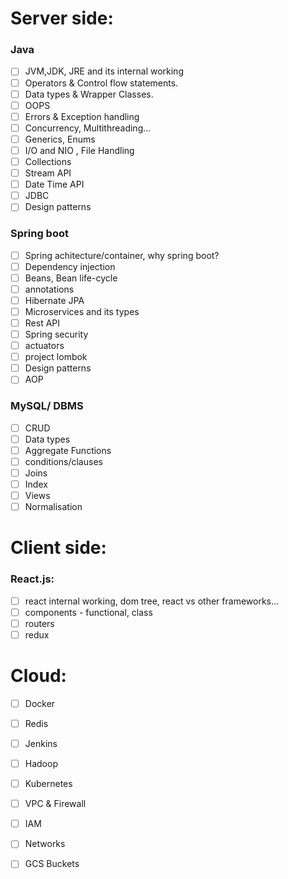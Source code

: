 # Server side:
### Java
- [ ] JVM,JDK, JRE and its internal working
- [ ] Operators & Control flow statements.
- [ ] Data types & Wrapper Classes.
- [ ] OOPS
- [ ] Errors & Exception handling
- [ ] Concurrency, Multithreading...
- [ ] Generics, Enums
- [ ] I/O and NIO , File Handling
- [ ] Collections
- [ ] Stream API
- [ ] Date Time API
- [ ] JDBC
- [ ] Design patterns
### Spring boot
- [ ] Spring achitecture/container, why spring boot?
- [ ] Dependency injection
- [ ] Beans, Bean life-cycle
- [ ] annotations
- [ ] Hibernate JPA
- [ ] Microservices and its types
- [ ] Rest API
- [ ] Spring security
- [ ] actuators
- [ ] project lombok
- [ ] Design patterns
- [ ] AOP
### MySQL/ DBMS
- [ ] CRUD
- [ ] Data types
- [ ] Aggregate Functions
- [ ] conditions/clauses
- [ ] Joins
- [ ] Index
- [ ] Views
- [ ] Normalisation
# Client side:
### React.js:
- [ ] react internal working, dom tree, react vs other frameworks...
- [ ] components - functional, class
- [ ] routers
- [ ] redux
# Cloud:
- [ ] Docker
- [ ] Redis
- [ ] Jenkins
- [ ] Hadoop
- [ ] Kubernetes
- [ ] VPC & Firewall
- [ ] IAM
- [ ] Networks
- [ ] GCS Buckets




